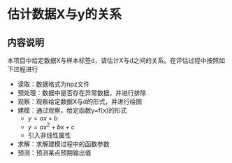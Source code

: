 # 估计数据X与y的关系

## 内容说明
本项目中给定数据X与样本标签d，请估计X与d之间的关系。在评估过程中按照如下过程进行
- 读取：数据格式为npz文件
- 预处理：数据中是否存在异常数据，并进行排除
- 观察：观察给定数据X与d的形式，并进行绘图
- 建模：通过观察，给定函数y=f(x)的形式
  - $y = ax + b$
  - $y = ax^2 + bx + c$
  - 引入非线性属性
- 求解：求解建模过程中的函数参数
- 预测：预测某点预期输出值